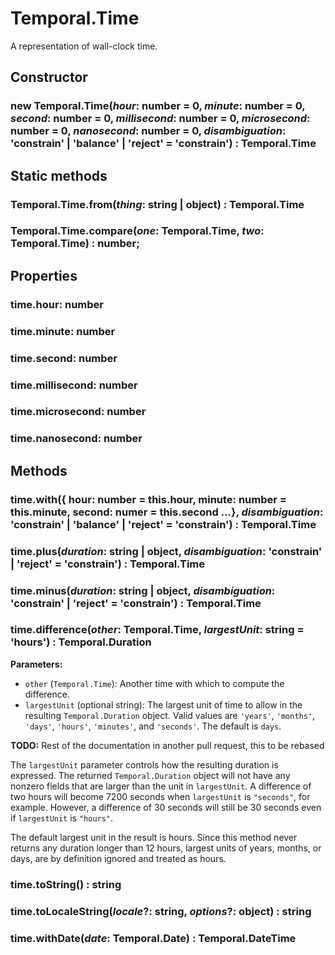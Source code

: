 # Temporal.Time

A representation of wall-clock time.

## Constructor

### **new Temporal.Time**(_hour_: number = 0, _minute_: number = 0, _second_: number = 0, _millisecond_: number = 0, _microsecond_: number = 0, _nanosecond_: number = 0, _disambiguation_: 'constrain' | 'balance' | 'reject' = 'constrain') : Temporal.Time

## Static methods

### Temporal.Time.**from**(_thing_: string | object) : Temporal.Time

### Temporal.Time.**compare**(_one_: Temporal.Time, _two_: Temporal.Time) : number;

## Properties

### time.**hour**: number

### time.**minute**: number

### time.**second**: number

### time.**millisecond**: number

### time.**microsecond**: number

### time.**nanosecond**: number

## Methods

### time.**with**({ hour: number = this.hour, minute: number = this.minute, second: numer = this.second ...}, _disambiguation_: 'constrain' | 'balance' | 'reject' = 'constrain') : Temporal.Time

### time.**plus**(_duration_: string | object, _disambiguation_: 'constrain' | 'reject' = 'constrain') : Temporal.Time

### time.**minus**(_duration_: string | object, _disambiguation_: 'constrain' | 'reject' = 'constrain') : Temporal.Time

### time.**difference**(_other_: Temporal.Time, _largestUnit_: string = 'hours') : Temporal.Duration

**Parameters:**
- `other` (`Temporal.Time`): Another time with which to compute the difference.
- `largestUnit` (optional string): The largest unit of time to allow in the resulting `Temporal.Duration` object.
  Valid values are `'years'`, `'months'`, `'days'`, `'hours'`, `'minutes'`, and `'seconds'`.
  The default is `days`.

**TODO:** Rest of the documentation in another pull request, this to be rebased

The `largestUnit` parameter controls how the resulting duration is expressed.
The returned `Temporal.Duration` object will not have any nonzero fields that are larger than the unit in `largestUnit`.
A difference of two hours will become 7200 seconds when `largestUnit` is `"seconds"`, for example.
However, a difference of 30 seconds will still be 30 seconds even if `largestUnit` is `"hours"`.

The default largest unit in the result is hours.
Since this method never returns any duration longer than 12 hours, largest units of years, months, or days, are by definition ignored and treated as hours.

### time.**toString**() : string

### time.**toLocaleString**(_locale_?: string, _options_?: object) : string

### time.**withDate**(_date_: Temporal.Date) : Temporal.DateTime
